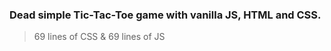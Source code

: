 ### Dead simple Tic-Tac-Toe game with vanilla JS, HTML and CSS.

> 69 lines of CSS &  69 lines of JS